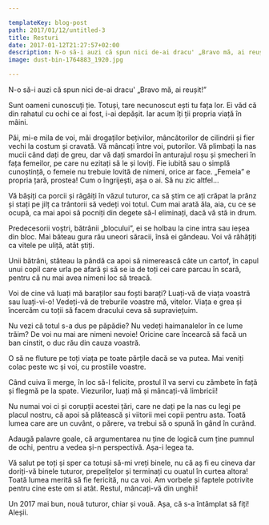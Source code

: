```yaml
---

templateKey: blog-post
path: 2017/01/12/untitled-3
title: Resturi
date: 2017-01-12T21:27:57+02:00
description: N-o să-i auzi că spun nici de-ai dracu' „Bravo mă, ai reușit!”Sunt oameni cunoscuți ție. Totuși, tare necunoscut ești tu fața lor. Ei văd că din rahatul cu ochi ce ai fost, i-ai depășit. I
image: dust-bin-1764883_1920.jpg

---
```

N-o să-i auzi că spun nici de-ai dracu' „Bravo mă, ai reușit!”

Sunt oameni cunoscuți ție. Totuși, tare necunoscut ești tu fața lor. Ei văd că din rahatul cu ochi ce ai fost, i-ai depășit. Iar acum îți ții propria viață în mâini.

Păi, mi-e mila de voi, măi drogaților bețivilor, mâncătorilor de cilindrii și fier vechi la costum și cravată. Vă mâncați între voi, putorilor. Vă plimbați la nas mucii când dați de greu, dar vă dați smardoi în anturajul roșu și șmecheri în fața femeilor, pe care nu ezitați să le și loviți. Fie iubită sau o simplă cunoștință, o femeie nu trebuie lovită de nimeni, orice ar face. „Femeia” e propria țară, prostea! Cum o îngrijești, așa o ai. Să nu zic altfel...

Vă bășiți ca porcii și râgâiți în văzul tuturor, ca să știm ce ați crăpat la prânz și stați pe jilț ca trântorii să vedeți voi totul. Cum mai arată ăla, aia, cu ce se ocupă, ca mai apoi să pocniți din degete să-l eliminați, dacă vă stă in drum.

Predecesorii voștri, bătrânii „blocului”, ei se holbau la cine intra sau ieșea din bloc. Mai băteau gura rău uneori săracii, însă ei gândeau. Voi vă răhățiți ca vitele pe uliță, atât știți.

Unii bătrâni, stăteau la pândă ca apoi să nimerească câte un cartof, în capul unui copil care urla pe afară și să se ia de toți cei care parcau în scară, pentru că nu mai avea nimeni loc să treacă. 

Voi de cine vă luați mă baraților sau foști barați? Luați-vă de viața voastră sau luați-vi-o! Vedeți-vă de treburile voastre mă, vitelor. Viața e grea și încercăm cu toții să facem dracului ceva să supraviețuim.

Nu vezi că totul s-a dus pe păpădie? Nu vedeți haimanalelor în ce lume trăim? De voi nu mai are nimeni nevoie! Oricine care încearcă să facă un ban cinstit, o duc rău din cauza voastră.

O să ne fluture pe toți viața pe toate părțile dacă se va putea. Mai veniți colac peste wc și voi, cu prostiile voastre.

Când cuiva îi merge, în loc să-l felicite, prostul îl va servi cu zâmbete în față și flegmă pe la spate. Viezurilor, luați mă și mâncați-vă limbricii!

Nu numai voi ci și corupții acestei țări, care ne dați pe la nas cu legi pe placul nostru, că apoi să plătească și viitorii mei copii pentru  asta. Toată lumea care are un cuvânt, o părere, va trebui să o spună în gând în curând.

Adaugă palavre goale, că argumentarea nu ține de logică cum ține pumnul de ochi, pentru a vedea și-n perspectivă. Așa-i legea ta.

Vă salut pe toți și sper ca totuși să-mi vreți binele, nu că aș fi eu cineva dar doriți-vă binele tuturor, prepelițelor și terminați cu ouatul în curtea altora! Toată lumea merită să fie fericită, nu ca voi. Am vorbele și faptele potrivite pentru cine este om si atât. Restul, mâncați-vă din unghii!

Un 2017 mai bun, nouă tuturor, chiar și vouă. Așa, că s-a întâmplat să fiți! Aleșii.


